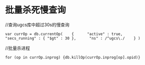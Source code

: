 # 批量杀死慢查询

//查询ugcs库中超过30s的慢查询
```
var currOp = db.currentOp(    {      "active" : true,      "secs_running" : { "$gt" : 30 },      "ns" : /^ugcs\./    } )
```

//批量杀进程
```
for (op in currOp.inprog) {db.killOp(currOp.inprog[op].opid)}
```